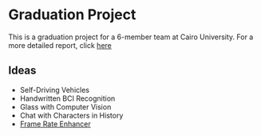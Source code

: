 # Graduation Project
This is a graduation project for a 6-member team at Cairo University. For a more detailed report, click [here](https://docs.google.com/document/d/1AqPmSc7sS0sIT5c1Txxk98LEKcT2caWGn9AnyRQPEmo/edit?usp=sharing)

## Ideas
- Self-Driving Vehicles
- Handwritten BCI Recognition
- Glass with Computer Vision
- Chat with Characters in History
- [Frame Rate Enhancer](FrameRateEnhancer.md)